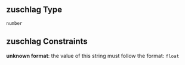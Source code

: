 ## zuschlag Type

`number`

## zuschlag Constraints

**unknown format**: the value of this string must follow the format: `float`
